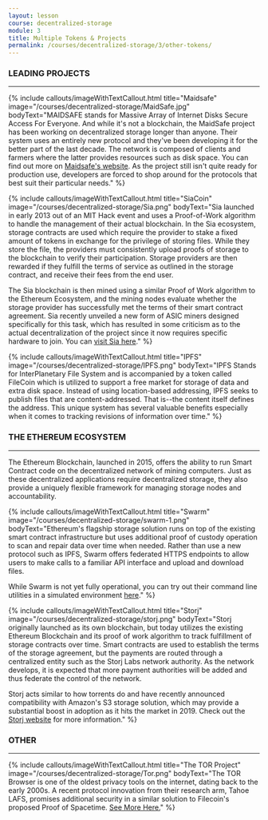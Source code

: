 ```yaml
---
layout: lesson
course: decentralized-storage
module: 3
title: Multiple Tokens & Projects
permalink: /courses/decentralized-storage/3/other-tokens/
---
```

<h3>LEADING PROJECTS</h3>

<hr />

{% include callouts/imageWithTextCallout.html 
    title="Maidsafe"
    image="/courses/decentralized-storage/MaidSafe.jpg"
    bodyText="MAIDSAFE stands for Massive Array of Internet Disks Secure Access For Everyone. And while it's not a blockchain, the MaidSafe project has been working on decentralized storage longer than anyone. Their system uses an entirely new protocol and they've been developing it for the better part of the last decade. The network is composed of clients and farmers where the latter provides resources such as disk space. You can find out more on <a href='https://maidsafe.net/'>Maidsafe's website</a>. As the project still isn't quite ready for production use, developers are forced to shop around for the protocols that best suit their particular needs."
%}

{% include callouts/imageWithTextCallout.html 
    title="SiaCoin"
    image="/courses/decentralized-storage/Sia.png"
    bodyText="Sia launched in early 2013 out of an MIT Hack event and uses a Proof-of-Work algorithm to handle the management of their actual blockchain. In the Sia ecosystem, storage contracts are used which require the provider to stake a fixed amount of tokens in exchange for the privilege of storing files. While they store the file, the providers must consistently upload proofs of storage to the blockchain to verify their participation. Storage providers are then rewarded if they fulfill the terms of service as outlined in the storage contract, and receive their fees from the end user.

The Sia blockchain is then mined using a similar Proof of Work algorithm to the Ethereum Ecosystem, and the mining nodes evaluate whether the storage provider has successfully met the terms of their smart contract agreement. Sia recently unveiled a new form of ASIC miners designed specifically for this task, which has resulted in some criticism as to the actual decentralization of the project since it now requires specific hardware to join. You can <a href='https://sia.tech/' target='_blank' rel='noopener noreferrer'>visit Sia here</a>."
%}

{% include callouts/imageWithTextCallout.html 
    title="IPFS"
    image="/courses/decentralized-storage/IPFS.png"
    bodyText="IPFS Stands for InterPlanetary File System and is accompanied by a token called FileCoin which is utilized to support a free market for storage of data and extra disk space. Instead of using location-based addressing, IPFS seeks to publish files that are content-addressed. That is--the content itself defines the address. This unique system has several valuable benefits especially when it comes to tracking revisions of information over time."
%}

<h3>THE ETHEREUM ECOSYSTEM</h3>

<hr />

The Ethereum Blockchain, launched in 2015, offers the ability to run Smart Contract code on the decentralized network of mining computers. Just as these decentralized applications require decentralized storage, they also provide a uniquely flexible framework for managing storage nodes and accountability.

{% include callouts/imageWithTextCallout.html 
    title="Swarm"
    image="/courses/decentralized-storage/swarm-1.png"
    bodyText="Ethereum's flagship storage solution runs on top of the existing smart contract infrastructure but uses additional proof of custody operation to scan and repair data over time when needed. Rather than use a new protocol such as IPFS, Swarm offers federated HTTPS endpoints to allow users to make calls to a familiar API interface and upload and download files.

While Swarm is not yet fully operational, you can try out their command line utilities in a simulated environment <a href='https://swarm-guide.readthedocs.io/en/latest/introduction.html' target='_blank' rel='noopener noreferrer'>here</a>."
%}

{% include callouts/imageWithTextCallout.html 
    title="Storj"
    image="/courses/decentralized-storage/storj.png"
    bodyText="Storj originally launched as its own blockchain, but today utilizes the existing Ethereum Blockchain and its proof of work algorithm to track fulfillment of storage contracts over time. Smart contracts are used to establish the terms of the storage agreement, but the payments are routed through a centralized entity such as the Storj Labs network authority. As the network develops, it is expected that more payment authorities will be added and thus federate the control of the network.

Storj acts similar to how torrents do and have recently announced compatibility with Amazon's S3 storage solution, which may provide a substantial boost in adoption as it hits the market in 2019. Check out the <a href='https://storj.io/' target='_blank' rel='noopener noreferrer'>Storj website</a> for more information."
%}

<h3>OTHER</h3>

<hr />

{% include callouts/imageWithTextCallout.html 
    title="The TOR Project"
    image="/courses/decentralized-storage/Tor.png"
    bodyText="The TOR Browser is one of the oldest privacy tools on the internet, dating back to the early 2000s. A recent protocol innovation from their research arm, Tahoe LAFS, promises additional security in a similar solution to Filecoin's proposed Proof of Spacetime. <a href='https://blog.torproject.org/tor-heart-tahoe-lafs' target='_blank' rel='noopener noreferrer'>See More Here.</a>"
%}
